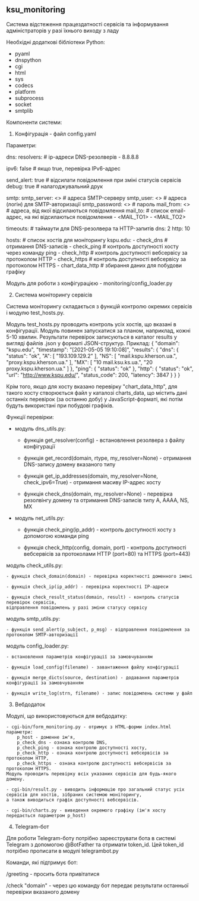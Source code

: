 ## ksu_monitoring

Система відстеження працездатності сервісів та інформування адміністраторів у разі їхнього виходу з ладу

Необхідні додаткові бібліотеки Python:
- pyaml
- dnspython
- cgi
- html
- sys
- codecs
- platform
- subprocess
- socket
- smtplib

Компоненти системи:

1. Конфігурація - файл config.yaml

Параметри:

dns:
    resolvers:  #   ip-адреси DNS-резолверів
        - 8.8.8.8

ipv6: false # якщо true, перевірка IPv6-адрес

send_alert: true # відсилати повідомлення при зміні статусів сервісів
debug: true # налагоджувальний друк

smtp:
    smtp_server: <>  # адреса SMTP-серверу
    smtp_user: <> # адреса (логін) для SMTP-авторизації
    smtp_password: <> # пароль
    mail_from: <> # адреса, від якої відсилаються повідомлення
    mail_to: # список email-адрес, на які відсилаються повідомлення
        - <MAIL_TO1>
        - <MAIL_TO2>

timeouts: # таймаути для DNS-резолвера та HTTP-запитів
    dns: 2
    http: 10
        
hosts: # список хостів для моніторингу
    kspu.edu:
        - check_dns # отримання DNS-записів
        - check_ping # контроль доступності хосту через команду ping
        - check_http # контроль доступності вебсервісу за протоколом HTTP
        - check_https # контроль доступності вебсервісу за протоколом HTTPS
        - chart_data_http # збирання даних для побудови графіку

Модуль для роботи з конфігурацією - monitoring/config_loader.py


2. Система моніторингу сервісів

Система моніторингу складається з функцій контролю окремих сервісів і модулю test_hosts.py.

Модуль test_hosts.py проводить контроль усіх хостів, що вказані в конфігурації.
Модуль повинен запускатися за планом, наприклад, кожні 5-10 хвилин.
Результати перевірок записуються в каталог results у вигляді файлів <domain>.json у форматі JSON-структур.
Приклад:
{
  "domain": "kspu.edu",
  "timestamp": "[2021-05-05 19:10:08]",
  "results": {
    "dns": { "status": "ok",
      "A": [ "193.109.129.2" ],
      "NS": [ "mail.kspu.kherson.ua.", "proxy.kspu.kherson.ua." ],
      "MX": [ "10 mail.ksu.ks.ua.", "20 proxy.kspu.kherson.ua." ]
    },
    "ping": { "status": "ok" },
    "http": { "status": "ok", "url": "http://www.kspu.edu/",
                 "status_code": 200, "latency": 3847 }
  }
}

Крім того, якщо для хосту вказано перевірку "chart_data_http", для такого хосту створюється файл у каталозі charts_data,
що містить дані останніх перевірок (за останню добу) у JavaScript-форматі, які потім будуть використані при побудові графіків.

Функції перевірки:

- модуль dns_utils.py:

	- функція get_resolver(config) - встановлення резолвера з файлу конфігурації
	
	- функція get_record(domain, rtype, my_resolver=None) - отримання DNS-запису домену вказаного типу
	
	- функція get_ip_addresses(domain, my_resolver=None, check_ipv6=True) - отримання масиву IP-адрес хосту
	
	- функція check_dns(domain, my_resolver=None) - перевірка резолвінгу домену та отримання DNS-записів типу A, AAAA, NS, MX
	
- модуль net_utils.py:

	- функція check_ping(ip_addr) - контроль доступності хосту з допомогою команди ping
	
	- функція check_http(config, domain, port) - контроль доступності вебсервісів за протоколами HTTP (port=80) та HTTPS (port=443)
	
модуль check_utils.py:

	- функція check_domain(domain) - перевірка коректності доменного імені
	
	- функція check_ip(ip_addr) - перевірка коректності IP-адреси
	
	- функція check_result_status(domain, result) - контроль статусів перевірок сервісів,
	відправлення повідомлень у разі зміни статусу сервісу
	
модуль smtp_utils.py:
	
	- функція send_alert(p_subject, p_msg) - відправлення повідомлення за протоколом SMTP-авторизації
	
модуль config_loader.py:
	
	- встановлення параметрів конфігурації за замовчуванням
	
	- функція load_config(filename) - завантаження файлу конфігурації
	
	- функція merge_dicts(source, destination) - додавання параметрів конфігурації за замовчуванням
	
	- функція write_log(strn, filename) - запис повідомлень системи у файл

3. Вебдодаток

Модулі, що використовуються для вебдодатку:

	- cgi-bin/form_monitoring.py - отримує з HTML-форми index.html параметри:
		p_host - доменне ім'я,
		p_check_dns - ознака контролю DNS,
		p_check_ping - ознака контролю доступності хосту,
		p_check_http - ознака контролю доступності вебсервісів за протоколом HTTP,
		p_check_https - ознака контролю доступності вебсервісів за протоколом HTTPS.
	Модуль проводить перевірку всіх указаних сервісів для будь-якого домену.
	
	- cgi-bin/result.py - виводить інформацію про загальний статус усіх сервісів для хостів, зібраних системою моніторингу,
	а також виводиться графік доступності вебсервісів.
	
	- cgi-bin/charts.py - виведення окремого графіку (ім'я хосту передається параметром p_host)
	


4. Telegram-бот

Для роботи Telegram-боту потрібно зареєструвати бота в системі Telegram з допомогою @BotFather та отримати token_id.
Цей token_id потрібно прописати в модулі telegrambot.py

Команди, які підтримує бот:

/greeting - просить бота привітатися

/check "domain" - через цю команду бот передає результати останньої перевірки вказаного домену

